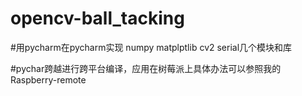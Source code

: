 # opencv-ball_tacking

#用pycharm在pycharm实现 numpy matplptlib cv2 serial几个模块和库

#pychar跨越进行跨平台编译，应用在树莓派上具体办法可以参照我的 Raspberry-remote 
